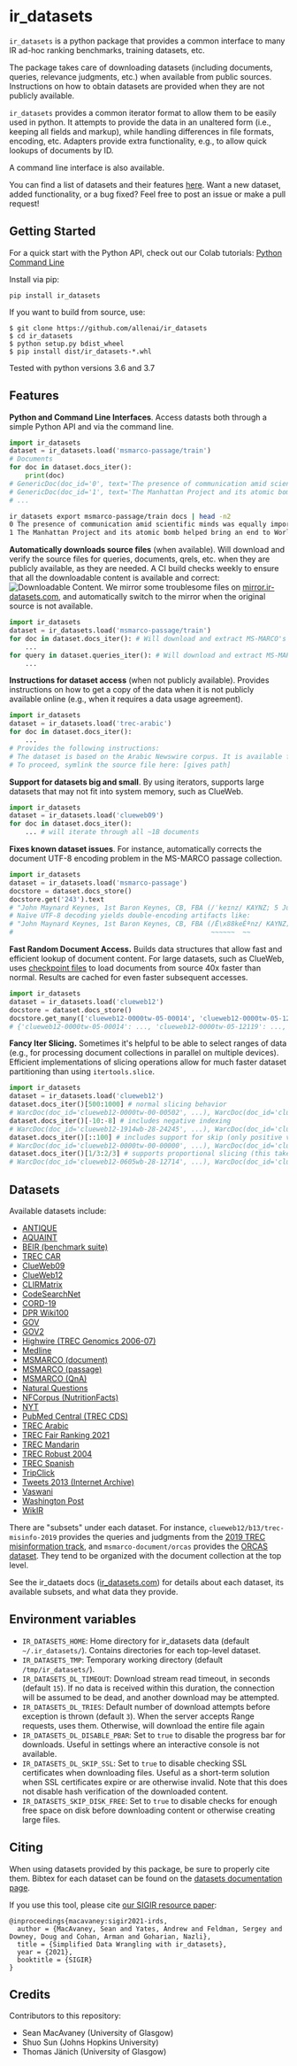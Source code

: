 # ir_datasets

`ir_datasets` is a python package that provides a common interface to many IR ad-hoc ranking
benchmarks, training datasets, etc.

The package takes care of downloading datasets (including documents, queries, relevance judgments,
etc.) when available from public sources. Instructions on how to obtain datasets are provided when
they are not publicly available.

`ir_datasets` provides a common iterator format to allow them to be easily used in python. It
attempts to provide the data in an unaltered form (i.e., keeping all fields and markup), while
handling differences in file formats, encoding, etc. Adapters provide extra functionality, e.g., to
allow quick lookups of documents by ID.

A command line interface is also available.

You can find a list of datasets and their features [here](https://ir-datasets.com/).
Want a new dataset, added functionality, or a bug fixed? Feel free to post an issue or make a pull request! 

## Getting Started

For a quick start with the Python API, check out our Colab tutorials:
[Python](https://colab.research.google.com/github/allenai/ir_datasets/blob/master/examples/ir_datasets.ipynb)
[Command Line](https://colab.research.google.com/github/allenai/ir_datasets/blob/master/examples/ir_datasets_cli.ipynb)

Install via pip:

```
pip install ir_datasets
```

If you want to build from source, use:

```
$ git clone https://github.com/allenai/ir_datasets
$ cd ir_datasets
$ python setup.py bdist_wheel
$ pip install dist/ir_datasets-*.whl
```

Tested with python versions 3.6 and 3.7

## Features

**Python and Command Line Interfaces**. Access datasts both through a simple Python API and
via the command line.

```python
import ir_datasets
dataset = ir_datasets.load('msmarco-passage/train')
# Documents
for doc in dataset.docs_iter():
    print(doc)
# GenericDoc(doc_id='0', text='The presence of communication amid scientific minds was equa...
# GenericDoc(doc_id='1', text='The Manhattan Project and its atomic bomb helped bring an en...
# ...
```

```bash
ir_datasets export msmarco-passage/train docs | head -n2
0 The presence of communication amid scientific minds was equally important to the success of the Manh...
1 The Manhattan Project and its atomic bomb helped bring an end to World War II. Its legacy of peacefu...
```

**Automatically downloads source files** (when available). Will download and verify the source
files for queries, documents, qrels, etc. when they are publicly available, as they are needed.
A CI build checks weekly to ensure that all the downloadable content is available and correct:
![Downloadable Content](https://github.com/allenai/ir_datasets/workflows/Downloadable%20Content/badge.svg).
We mirror some troublesome files on [mirror.ir-datasets.com](https://mirror.ir-datasets.com/), and
automatically switch to the mirror when the original source is not available.

```python
import ir_datasets
dataset = ir_datasets.load('msmarco-passage/train')
for doc in dataset.docs_iter(): # Will download and extract MS-MARCO's collection.tar.gz the first time
    ...
for query in dataset.queries_iter(): # Will download and extract MS-MARCO's queries.tar.gz the first time
    ...
```

**Instructions for dataset access** (when not publicly available). Provides instructions on how
to get a copy of the data when it is not publicly available online (e.g., when it requires a
data usage agreement).

```python
import ir_datasets
dataset = ir_datasets.load('trec-arabic')
for doc in dataset.docs_iter():
    ...
# Provides the following instructions:
# The dataset is based on the Arabic Newswire corpus. It is available from the LDC via: <https://catalog.ldc.upenn.edu/LDC2001T55>
# To proceed, symlink the source file here: [gives path]
```

**Support for datasets big and small**. By using iterators, supports large datasets that may
not fit into system memory, such as ClueWeb.

```python
import ir_datasets
dataset = ir_datasets.load('clueweb09')
for doc in dataset.docs_iter():
    ... # will iterate through all ~1B documents
```

**Fixes known dataset issues**. For instance, automatically corrects the document UTF-8 encoding
problem in the MS-MARCO passage collection.

```python
import ir_datasets
dataset = ir_datasets.load('msmarco-passage')
docstore = dataset.docs_store()
docstore.get('243').text
# "John Maynard Keynes, 1st Baron Keynes, CB, FBA (/ˈkeɪnz/ KAYNZ; 5 June 1883 – 21 April [SNIP]"
# Naïve UTF-8 decoding yields double-encoding artifacts like:
# "John Maynard Keynes, 1st Baron Keynes, CB, FBA (/Ë\x88keÉªnz/ KAYNZ; 5 June 1883 â\x80\x93 21 April [SNIP]"
#                                                  ~~~~~~  ~~                       ~~~~~~~~~
```

**Fast Random Document Access.** Builds data structures that allow fast and efficient lookup of
document content. For large datasets, such as ClueWeb, uses
[checkpoint files](https://ir-datasets.com/clueweb_warc_checkpoints.md) to load documents from
source 40x faster than normal. Results are cached for even faster subsequent accesses.

```python
import ir_datasets
dataset = ir_datasets.load('clueweb12')
docstore = dataset.docs_store()
docstore.get_many(['clueweb12-0000tw-05-00014', 'clueweb12-0000tw-05-12119', 'clueweb12-0106wb-18-19516'])
# {'clueweb12-0000tw-05-00014': ..., 'clueweb12-0000tw-05-12119': ..., 'clueweb12-0106wb-18-19516': ...}
```

**Fancy Iter Slicing.** Sometimes it's helpful to be able to select ranges of data (e.g., for processing
document collections in parallel on multiple devices). Efficient implementations of slicing operations
allow for much faster dataset partitioning than using `itertools.slice`.

```python
import ir_datasets
dataset = ir_datasets.load('clueweb12')
dataset.docs_iter()[500:1000] # normal slicing behavior
# WarcDoc(doc_id='clueweb12-0000tw-00-00502', ...), WarcDoc(doc_id='clueweb12-0000tw-00-00503', ...), ...
dataset.docs_iter()[-10:-8] # includes negative indexing
# WarcDoc(doc_id='clueweb12-1914wb-28-24245', ...), WarcDoc(doc_id='clueweb12-1914wb-28-24246', ...)
dataset.docs_iter()[::100] # includes support for skip (only positive values)
# WarcDoc(doc_id='clueweb12-0000tw-00-00000', ...), WarcDoc(doc_id='clueweb12-0000tw-00-00100', ...), ...
dataset.docs_iter()[1/3:2/3] # supports proportional slicing (this takes the middle third of the collection)
# WarcDoc(doc_id='clueweb12-0605wb-28-12714', ...), WarcDoc(doc_id='clueweb12-0605wb-28-12715', ...), ...
```

## Datasets

Available datasets include:
 - [ANTIQUE](https://ir-datasets.com/antique.html)
 - [AQUAINT](https://ir-datasets.com/aquaint.html)
 - [BEIR (benchmark suite)](https://ir-datasets.com/beir.html)
 - [TREC CAR](https://ir-datasets.com/car.html)
 - [ClueWeb09](https://ir-datasets.com/clueweb09.html)
 - [ClueWeb12](https://ir-datasets.com/clueweb12.html)
 - [CLIRMatrix](https://ir-datasets.com/clirmatrix.html)
 - [CodeSearchNet](https://ir-datasets.com/codesearchnet.html)
 - [CORD-19](https://ir-datasets.com/cord19.html)
 - [DPR Wiki100](https://ir-datasets.com/dpr-w100.html)
 - [GOV](https://ir-datasets.com/gov.html)
 - [GOV2](https://ir-datasets.com/gov2.html)
 - [Highwire (TREC Genomics 2006-07)](https://ir-datasets.com/highwire.html)
 - [Medline](https://ir-datasets.com/medline.html)
 - [MSMARCO (document)](https://ir-datasets.com/msmarco-document.html)
 - [MSMARCO (passage)](https://ir-datasets.com/msmarco-passage.html)
 - [MSMARCO (QnA)](https://ir-datasets.com/msmarco-qna.html)
 - [Natural Questions](https://ir-datasets.com/natural-questions.html)
 - [NFCorpus (NutritionFacts)](https://ir-datasets.com/nfcorpus.html)
 - [NYT](https://ir-datasets.com/nyt.html)
 - [PubMed Central (TREC CDS)](https://ir-datasets.com/pmc.html)
 - [TREC Arabic](https://ir-datasets.com/trec-arabic.html)
 - [TREC Fair Ranking 2021](https://ir-datasets.com/trec-fair-2021.html)
 - [TREC Mandarin](https://ir-datasets.com/trec-mandarin.html)
 - [TREC Robust 2004](https://ir-datasets.com/trec-robust04.html)
 - [TREC Spanish](https://ir-datasets.com/trec-spanish.html)
 - [TripClick](https://ir-datasets.com/tripclick.html)
 - [Tweets 2013 (Internet Archive)](https://ir-datasets.com/tweets2013-ia.html)
 - [Vaswani](https://ir-datasets.com/vaswani.html)
 - [Washington Post](https://ir-datasets.com/wapo.html)
 - [WikIR](https://ir-datasets.com/wikir.html)

There are "subsets" under each dataset. For instance, `clueweb12/b13/trec-misinfo-2019` provides the
queries and judgments from the [2019 TREC misinformation track](https://trec.nist.gov/data/misinfo2019.html),
and `msmarco-document/orcas` provides the [ORCAS dataset](https://microsoft.github.io/msmarco/ORCAS). They
tend to be organized with the document collection at the top level.

See the ir_dataets docs ([ir_datasets.com](https://ir-datasets.com/)) for details about each
dataset, its available subsets, and what data they provide.

## Environment variables

 - `IR_DATASETS_HOME`: Home directory for ir_datasets data (default `~/.ir_datasets/`). Contains directories
   for each top-level dataset.
 - `IR_DATASETS_TMP`: Temporary working directory (default `/tmp/ir_datasets/`).
 - `IR_DATASETS_DL_TIMEOUT`: Download stream read timeout, in seconds (default `15`). If no data is received
   within this duration, the connection will be assumed to be dead, and another download may be attempted.
 - `IR_DATASETS_DL_TRIES`: Default number of download attempts before exception is thrown (default `3`).
   When the server accepts Range requests, uses them. Otherwise, will download the entire file again
 - `IR_DATASETS_DL_DISABLE_PBAR`: Set to `true` to disable the progress bar for downloads. Useful in settings
   where an interactive console is not available.
 - `IR_DATASETS_DL_SKIP_SSL`: Set to `true` to disable checking SSL certificates when downloading files.
   Useful as a short-term solution when SSL certificates expire or are otherwise invalid. Note that this
   does not disable hash verification of the downloaded content.
 - `IR_DATASETS_SKIP_DISK_FREE`: Set to `true` to disable checks for enough free space on disk before
   downloading content or otherwise creating large files.

## Citing

When using datasets provided by this package, be sure to properly cite them. Bibtex for each dataset
can be found on the [datasets documentation page](https://ir-datasets.com/).

If you use this tool, please cite [our SIGIR resource paper](https://arxiv.org/pdf/2103.02280.pdf):

```
@inproceedings{macavaney:sigir2021-irds,
  author = {MacAvaney, Sean and Yates, Andrew and Feldman, Sergey and Downey, Doug and Cohan, Arman and Goharian, Nazli},
  title = {Simplified Data Wrangling with ir_datasets},
  year = {2021},
  booktitle = {SIGIR}
}
```

## Credits

Contributors to this repository:

 - Sean MacAvaney (University of Glasgow)
 - Shuo Sun (Johns Hopkins University)
 - Thomas Jänich (University of Glasgow)
